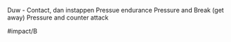 Duw - Contact, dan instappen
Pressue endurance
Pressure and Break (get away)
Pressure and counter attack

#impact/B 
